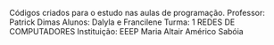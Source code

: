 Códigos criados para o estudo nas aulas de programação.
Professor: Patrick Dimas
Alunos: Dalyla e Francilene
Turma: 1 REDES DE COMPUTADORES
Instituição: EEEP Maria Altair Américo Sabóia



